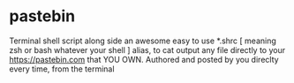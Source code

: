 # pastebin
Terminal shell script along side an awesome easy to use *.shrc [ meaning zsh or bash whatever your shell ] alias, to cat output any file directly to your https://pastebin.com that YOU OWN. Authored and posted by you direclty every time, from the terminal
